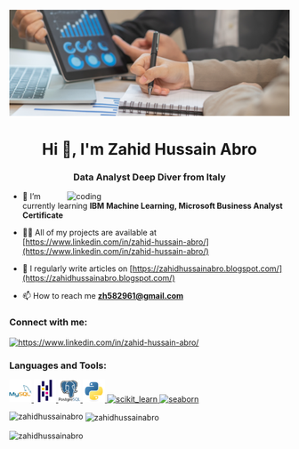 ![logo](https://github.com/ZahidHussainAbro/ZahidHussainAbro/blob/main/vecteezy_business-meeting-asian-group-man-woman-brainstorm_21153068.jpg)
<h1 align="center">Hi 👋, I'm Zahid Hussain Abro</h1>
<h3 align="center">Data Analyst Deep Diver from Italy</h3>

<img align="right" alt="coding" width="400" src="https://capturly.com/blog/wp-content/uploads/2018/02/Data-Website-Analytics.gif">

- 🌱 I’m currently learning **IBM Machine Learning, Microsoft Business Analyst Certificate**

- 👨‍💻 All of my projects are available at [https://www.linkedin.com/in/zahid-hussain-abro/](https://www.linkedin.com/in/zahid-hussain-abro/)

- 📝 I regularly write articles on [https://zahidhussainabro.blogspot.com/](https://zahidhussainabro.blogspot.com/)

- 📫 How to reach me **zh582961@gmail.com**

<h3 align="left">Connect with me:</h3>
<p align="left">
<a href="https://linkedin.com/in/https://www.linkedin.com/in/zahid-hussain-abro/" target="blank"><img align="center" src="https://raw.githubusercontent.com/rahuldkjain/github-profile-readme-generator/master/src/images/icons/Social/linked-in-alt.svg" alt="https://www.linkedin.com/in/zahid-hussain-abro/" height="30" width="40" /></a>
</p>

<h3 align="left">Languages and Tools:</h3>
<p align="left"> <a href="https://www.mysql.com/" target="_blank" rel="noreferrer"> <img src="https://raw.githubusercontent.com/devicons/devicon/master/icons/mysql/mysql-original-wordmark.svg" alt="mysql" width="40" height="40"/> </a> <a href="https://pandas.pydata.org/" target="_blank" rel="noreferrer"> <img src="https://raw.githubusercontent.com/devicons/devicon/2ae2a900d2f041da66e950e4d48052658d850630/icons/pandas/pandas-original.svg" alt="pandas" width="40" height="40"/> </a> <a href="https://www.postgresql.org" target="_blank" rel="noreferrer"> <img src="https://raw.githubusercontent.com/devicons/devicon/master/icons/postgresql/postgresql-original-wordmark.svg" alt="postgresql" width="40" height="40"/> </a> <a href="https://www.python.org" target="_blank" rel="noreferrer"> <img src="https://raw.githubusercontent.com/devicons/devicon/master/icons/python/python-original.svg" alt="python" width="40" height="40"/> </a> <a href="https://scikit-learn.org/" target="_blank" rel="noreferrer"> <img src="https://upload.wikimedia.org/wikipedia/commons/0/05/Scikit_learn_logo_small.svg" alt="scikit_learn" width="40" height="40"/> </a> <a href="https://seaborn.pydata.org/" target="_blank" rel="noreferrer"> <img src="https://seaborn.pydata.org/_images/logo-mark-lightbg.svg" alt="seaborn" width="40" height="40"/> </a> </p>

<p><img align="left" src="https://github-readme-stats.vercel.app/api/top-langs?username=zahidhussainabro&show_icons=true&locale=en&layout=compact" alt="zahidhussainabro" /></p>

<p>&nbsp;<img align="center" src="https://github-readme-stats.vercel.app/api?username=zahidhussainabro&show_icons=true&locale=en" alt="zahidhussainabro" /></p>

<p><img align="center" src="https://github-readme-streak-stats.herokuapp.com/?user=zahidhussainabro&" alt="zahidhussainabro" /></p>

